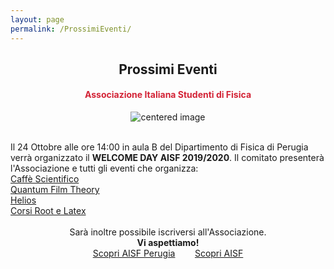```yaml
---
layout: page
permalink: /ProssimiEventi/
---
```


<center><h2><b> Prossimi Eventi </b></h2></center>
<center><h4><b><font style="color:rgb(211, 35, 54);">Associazione Italiana Studenti di Fisica</font></b></h4></center>

 <figure>
<center>
    <img src="/perugia/img/WELCOMEDAY.png" alt="centered image" style="max-width:70%"
    height="auto" width="auto" class="responsive" >
</center>
</figure>

<section>

<br>
Il 24 Ottobre alle ore 14:00 in aula B del Dipartimento di Fisica di Perugia verrà organizzato il <b>WELCOME DAY AISF 2019/2020</b>. Il comitato presenterà l'Associazione e tutti gli eventi che organizza: <br>
<a href="/perugia/CaffèScientifico"> Caffè Scientifico</a> <br>
<a href="/perugia/QFT"> Quantum Film Theory</a> <br>
<a href="/perugia/Helios"> Helios</a> <br>
<a href="/perugia/Corsi"> Corsi Root e Latex</a> <br><br>
<center>
Sarà inoltre possibile iscriversi all'Associazione.
<b><br>Vi aspettiamo! </b>

<br>
<a href="/perugia/"> Scopri AISF Perugia</a>&nbsp; &nbsp; &nbsp; &nbsp;
<a href="http://ai-sf.it">Scopri AISF</a>
</center>

</section>
